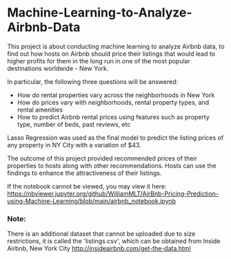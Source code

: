 # Machine-Learning-to-Analyze-Airbnb-Data
This project is about conducting machine learning to analyze Airbnb data, to find out how hosts on Airbnb should price their listings that would lead to higher profits for them in the long run in one of the most popular destinations worldwide - New York.

In particular, the following three questions will be answered:
 - How do rental properties vary across the neighborhoods in New York
 - How do prices vary with neighborhoods, rental property types, and rental amenities
 - How to predict Airbnb rental prices using features such as property type, number of beds, past reviews, etc

Lasso Regression was used as the final model to predict the listing prices of any property in NY City with a variation of $43. 

The outcome of this project provided recommended prices of their properties to hosts along with other recommendations. Hosts can use the findings to enhance the attractiveness of their listings.

If the notebook cannot be viewed, you may view it here: https://nbviewer.jupyter.org/github/WilliamMLT/AirBnb-Pricing-Prediction-using-Machine-Learning/blob/main/airbnb_notebook.ipynb

### Note:
There is an additional dataset that cannot be uploaded due to size restrictions, it is called the 'listings.csv', which can be obtained from Inside Airbnb, New York City 
http://insideairbnb.com/get-the-data.html
